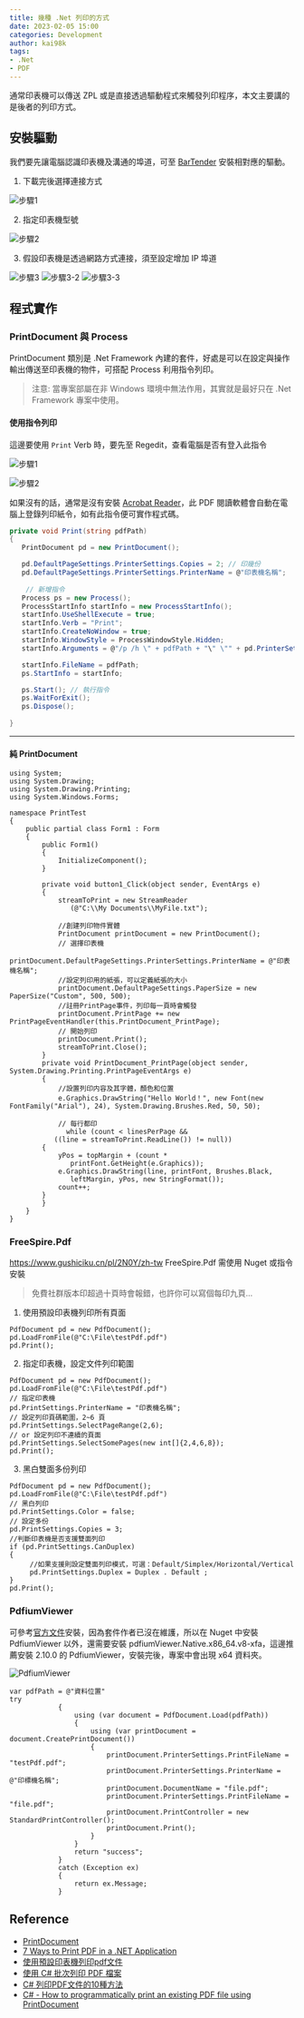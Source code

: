 ```yaml
---
title: 幾種 .Net 列印的方式
date: 2023-02-05 15:00
categories: Development
author: kai98k
tags:
- .Net
- PDF
---
```

通常印表機可以傳送 ZPL 或是直接透過驅動程式來觸發列印程序，本文主要講的是後者的列印方式。

## 安裝驅動

我們要先讓電腦認識印表機及溝通的埠道，可至 [BarTender](https://www.seagullscientific.com/tw/support/downloads/drivers/) 安裝相對應的驅動。

1. 下載完後選擇連接方式

![步驟1](https://i.imgur.com/IjBDcBJ.png)

2. 指定印表機型號

![步驟2](https://i.imgur.com/u5o7UKI.png)

3. 假設印表機是透過網路方式連接，須至設定增加 IP 埠道

![步驟3](https://i.imgur.com/cSunWhn.png)
![步驟3-2](https://i.imgur.com/6upmKAf.png)
![步驟3-3](https://i.imgur.com/aaC4fTz.png)


## 程式實作

### PrintDocument 與 Process

PrintDocument 類別是 .Net Framework 內建的套件，好處是可以在設定與操作輸出傳送至印表機的物件，可搭配 Process 利用指令列印。

>注意: 當專案部屬在非 Windows 環境中無法作用，其實就是最好只在 .Net Framework 專案中使用。


#### 使用指令列印

這邊要使用 `Print` Verb 時，要先至 Regedit，查看電腦是否有登入此指令

![步驟1](https://i.imgur.com/DdhyIbi.png)

![步驟2](https://i.imgur.com/Z5X7uF7.png)

如果沒有的話，通常是沒有安裝 [Acrobat Reader](https://get.adobe.com/tw/reader/)，此 PDF 閱讀軟體會自動在電腦上登錄列印紙令，如有此指令便可實作程式碼。

```csharp
private void Print(string pdfPath)
{
   PrintDocument pd = new PrintDocument();

   pd.DefaultPageSettings.PrinterSettings.Copies = 2; // 印幾份
   pd.DefaultPageSettings.PrinterSettings.PrinterName = @"印表機名稱"; 
    
    // 新增指令
   Process ps = new Process(); 
   ProcessStartInfo startInfo = new ProcessStartInfo();
   startInfo.UseShellExecute = true;
   startInfo.Verb = "Print";
   startInfo.CreateNoWindow = true;
   startInfo.WindowStyle = ProcessWindowStyle.Hidden;
   startInfo.Arguments = @"/p /h \" + pdfPath + "\" \"" + pd.PrinterSettings.PrinterName + " \"";

   startInfo.FileName = pdfPath;
   ps.StartInfo = startInfo;

   ps.Start(); // 執行指令
   ps.WaitForExit();
   ps.Dispose();
            
}
```

---
#### 純 PrintDocument
```csharp=
using System;
using System.Drawing;
using System.Drawing.Printing;
using System.Windows.Forms;
 
namespace PrintTest
{
    public partial class Form1 : Form
    {
        public Form1()
        {
            InitializeComponent();
        }
 
        private void button1_Click(object sender, EventArgs e)
        {
            streamToPrint = new StreamReader
               (@"C:\\My Documents\\MyFile.txt");
               
            //創建列印物件實體
            PrintDocument printDocument = new PrintDocument();
            // 選擇印表機
            printDocument.DefaultPageSettings.PrinterSettings.PrinterName = @"印表機名稱";
            //設定列印用的紙張，可以定義紙張的大小
            printDocument.DefaultPageSettings.PaperSize = new PaperSize("Custom", 500, 500);
            //註冊PrintPage事件，列印每一頁時會觸發
            printDocument.PrintPage += new PrintPageEventHandler(this.PrintDocument_PrintPage);
            // 開始列印
            printDocument.Print();
            streamToPrint.Close();
        }
        private void PrintDocument_PrintPage(object sender, System.Drawing.Printing.PrintPageEventArgs e)
        {
            //設置列印内容及其字體，顏色和位置
            e.Graphics.DrawString("Hello World！", new Font(new FontFamily("Arial"), 24), System.Drawing.Brushes.Red, 50, 50);
            
            // 每行都印
              while (count < linesPerPage &&
           ((line = streamToPrint.ReadLine()) != null))
        {
            yPos = topMargin + (count *
               printFont.GetHeight(e.Graphics));
            e.Graphics.DrawString(line, printFont, Brushes.Black,
               leftMargin, yPos, new StringFormat());
            count++;
        }
        }
    }
}
```

### FreeSpire.Pdf

<https://www.gushiciku.cn/pl/2N0Y/zh-tw>
FreeSpire.Pdf 需使用 Nuget 或指令安裝
>免費社群版本印超過十頁時會報錯，也許你可以寫個每印九頁...

1. 使用預設印表機列印所有頁面
```csharp=
PdfDocument pd = new PdfDocument();
pd.LoadFromFile(@"C:\File\testPdf.pdf")
pd.Print();
```
2. 指定印表機，設定文件列印範圍
```csharp=
PdfDocument pd = new PdfDocument();
pd.LoadFromFile(@"C:\File\testPdf.pdf")
// 指定印表機
pd.PrintSettings.PrinterName = "印表機名稱";
// 設定列印頁碼範圍，2~6 頁
pd.PrintSettings.SelectPageRange(2,6);
// or 設定列印不連續的頁面
pd.PrintSettings.SelectSomePages(new int[]{2,4,6,8});
pd.Print();
```
3. 黑白雙面多份列印
```csharp=
PdfDocument pd = new PdfDocument();
pd.LoadFromFile(@"C:\File\testPdf.pdf")
// 黑白列印
pd.PrintSettings.Color = false;
// 設定多份
pd.PrintSettings.Copies = 3;
//判斷印表機是否支援雙面列印
if (pd.PrintSettings.CanDuplex)
{
     //如果支援則設定雙面列印模式，可選：Default/Simplex/Horizontal/Vertical
     pd.PrintSettings.Duplex = Duplex . Default ;
}
pd.Print();
```

### PdfiumViewer 
可參考[官方文件](https://github.com/pvginkel/PdfiumBuild)安裝，因為套件作者已沒在維護，所以在 Nuget 中安裝 PdfiumViewer 以外，還需要安裝 pdfiumViewer.Native.x86_64.v8-xfa，這邊推薦安裝 2.10.0 的 PdfiumViewer，安裝完後，專案中會出現 x64 資料夾。

![PdfiumViewer](https://i.imgur.com/aMo9UrL.png)

``` csharp=
var pdfPath = @"資料位置" 
try
            {
                using (var document = PdfDocument.Load(pdfPath))
                {
                    using (var printDocument = document.CreatePrintDocument())
                    {
                        printDocument.PrinterSettings.PrintFileName = "testPdf.pdf";
                        printDocument.PrinterSettings.PrinterName = @"印標機名稱";
                        printDocument.DocumentName = "file.pdf";
                        printDocument.PrinterSettings.PrintFileName = "file.pdf";
                        printDocument.PrintController = new StandardPrintController();
                        printDocument.Print();
                    }
                }
                return "success";
            }
            catch (Exception ex)
            {
                return ex.Message;
            }
```


## Reference
* [PrintDocument](https://learn.microsoft.com/zh-tw/dotnet/api/system.drawing.printing.printdocument?view=dotnet-plat-ext-7.0)
* [7 Ways to Print PDF in a .NET Application](https://medium.com/@alexaae9/7-ways-to-print-pdf-in-a-net-application-ab15905bb98f)
* [使用預設印表機列印pdf文件](https://dotblogs.com.tw/whd/2016/03/22/234526)
* [使用 C# 批次列印 PDF 檔案](https://blog.darkthread.net/blog/print-pdf-with-c)
* [C# 列印PDF文件的10種方法](https://www.gushiciku.cn/pl/2N0Y/zh-tw)
* [C# - How to programmatically print an existing PDF file using PrintDocument](https://stackoverflow.com/questions/47857500/c-sharp-how-to-programmatically-print-an-existing-pdf-file-using-printdocument)
